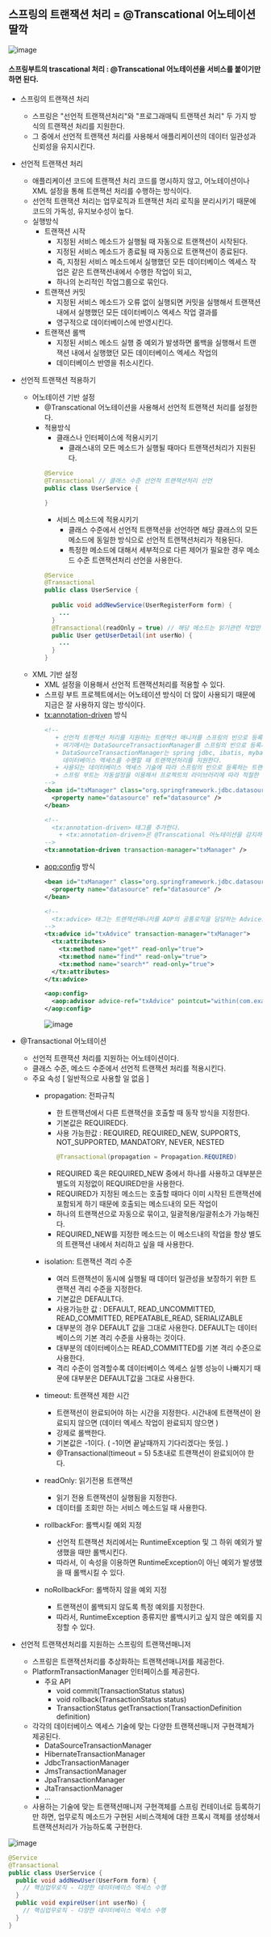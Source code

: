 스프링의 트랜잭션 처리 =  @Transcational 어노테이션 딸깍
-----------------------------------------------
![image](https://github.com/user-attachments/assets/4526becf-180c-4386-af13-47ea91431204)

#### 스프링부트의 trascational 처리 : @Transcational 어노테이션을 서비스를 붙이기만 하면 된다.

- 스프링의 트랜잭션 처리
  + 스프링은 "선언적 트랜잭션처리"와 "프로그래매틱 트랜잭션 처리" 두 가지 방식의 트랜잭션 처리를 지원한다.
  + 그 중에서 선언적 트랜잭션 처리를 사용해서 애플리케이션의 데이터 일관성과 신뢰성을 유지시킨다.

- 선언적 트랜잭션 처리
  + 애플리케이션 코드에 트랜잭션 처리 코드를 명시하지 않고, 어노테이션이나 XML 설정을 통해 트랜잭션 처리를 수행하는 방식이다.
  + 선언적 트랜잭션 처리는 업무로직과 트랜잭션 처리 로직을 분리시키기 때문에 코드의 가독성, 유지보수성이 높다.
  + 실행방식
      - 트랜잭션 시작
        * 지정된 서비스 메소드가 실행될 때 자동으로 트랜잭션이 시작된다.
        * 지정된 서비스 메소드가 종료될 때 자동으로 트랜잭션이 종료된다.
        * 즉, 지정된 서비스 메소드에서 실행했던 모든 데이터베이스 엑세스 작업은 같은 트랜잭션내에서 수행한 작업이 되고,
        * 하나의 논리적인 작업그룹으로 묶인다.
      - 트랜잭션 커밋
        * 지정된 서비스 메소드가 오류 없이 실행되면 커밋을 실행해서 트랜잭션 내에서 실행했던 모든 데이터베이스 엑세스 작업 결과를 
        * 영구적으로 데이터베이스에 반영시킨다.
      - 트랜잭션 롤백
        * 지정된 서비스 메소드 실행 중 예외가 발생하면 롤백을 실행해서 트랜잭션 내에서 실행했던 모든 데이터베이스 엑세스 작업의
        * 데이터베이스 반영을 취소시킨다.

- 선언적 트랜잭션 적용하기
  + 어노테이션 기반 설정
     * @Transcational 어노테이션을 사용해서 선언적 트랜잭션 처리를 설정한다.
     * 적용방식
       + 클래스나 인터페이스에 적용시키기
         * 클래스내의 모든 메소드가 실행될 때마다 트랜잭션처리가 지원된다.
       ```java
       @Service
       @Transactional // 클래스 수준 선언적 트랜잭션처리 선언
       public class UserService {

       }
       ```
        + 서비스 메소드에 적용시키기
          * 클래스 수준에서 선언적 트랜잭션을 선언하면 해당 클래스의 모든 메소드에 동일한 방식으로 선언적 트랜잭션처리가 적용된다.
          * 특정한 메소드에 대해서 세부적으로 다른 제어가 필요한 경우 메소드 수준 트랜잭션처리 선언을 사용한다.
        ```java
        @Service
        @Transactional
        public class UserService {
          
          public void addNewService(UserRegisterForm form) {
            ...
          }
          @Transactional(readOnly = true) // 해당 메소드는 읽기관련 작업만 한다고 알려줌, 불편한 작업을 안해서 실행 속도가 빨라진다.
          public User getUserDetail(int userNo) {
            ...
          }
        }
        ```
  + XML 기반 설정
      * XML 설정을 이용해서 선언적 트랜잭션처리를 적용할 수 있다.
      * 스프링 부트 프로젝트에서는 어노테이션 방식이 더 많이 사용되기 때문에 지금은 잘 사용하지 않는 방식이다.
      * <tx:annotation-driven> 방식
          ```xml
          <!--
             + 선언적 트랜잭션 처리를 지원하는 트랜잭션 매니저를 스프링의 빈으로 등록시킨다.
             + 여기에서는 DataSourceTransactionManager를 스프링의 빈으로 등록시킨다.
             + DataSourceTransactionManager는 spring jdbc, ibatis, mybatis 기술을 사용해서
               데이터베이스 엑세스를 수행할 때 트랜잭션처리를 지원한다.
             + 사용되는 데이터베이스 엑세스 기술에 따라 스프링의 빈으로 등록하는 트랜잭션매니저 객체가 달라진다.
             + 스프링 부트는 자동설정을 이용해서 프로젝트의 라이브러리에 따라 적절한 트랜잭션매니저 객체를 등록시킨다.
          -->
          <bean id="txManager" class="org.springframework.jdbc.datasource.DataSourceTransactionManager">
            <property name="datasource" ref="datasource" />
          </bean>

          <!--
            <tx:annotation-driven> 태그를 추가한다.
              + <tx:annotation-driven>은 @Transcational 어노테이션을 감지하고, 선언적 트랜잭션처리가 적용되도록 지원하는 객체를 등록시킨다.
          -->
          <tx:annotation-driven transaction-manager="txManager" />
          ```
      * <aop:config> 방식
          ```xml
          <bean id="txManager" class="org.springframework.jdbc.datasource.DataSourceTransactionManager">
            <property name="datasource" ref="datasource" />
          </bean>

          <!--
            <tx:advice> 태그는 트랜잭션매니저를 AOP의 공통로직을 담당하는 Advice로 전환시킨다.
          -->
          <tx:advice id="txAdvice" transaction-manager="txManager">
            <tx:attributes>
              <tx:method name="get*" read-only="true">
              <tx:method name="find*" read-only="true">
              <tx:method name="search*" read-only="true">
            </tx:attributes>
          </tx:advice>

          <aop:config>
            <aop:advisor advice-ref="txAdvice" pointcut="within(com.example.service.*Service)">
          </aop:config>
          ```
        ![image](https://github.com/user-attachments/assets/ffc53148-79ff-430b-8280-62c2e6959fe5)

- @Transactional 어노테이션
  + 선언적 트랜잭션 처리를 지원하는 어노테이션이다.
  + 클래스 수준, 메소드 수준에서 선언적 트랜잭션 처리를 적용시킨다.
  + 주요 속성 [ 일반적으로 사용할 일 없음 ]
    * propagation: 전파규칙
      + 한 트랜잭션에서 다른 트랜잭션을 호출할 때 동작 방식을 지정한다.
      + 기본값은 REQUIRED다.
      + 사용 가능한값 : REQUIRED, REQUIRED_NEW, SUPPORTS, NOT_SUPPORTED, MANDATORY, NEVER, NESTED
        ```java
        @Transactional(propagation = Propagation.REQUIRED)
        ```
      + REQUIRED 혹은 REQUIRED_NEW 중에서 하나를 사용하고 대부분은 별도의 지정없이 REQUIRED만을 사용한다.
      + REQUIRED가 지정된 메소드는 호출할 때마다 이미 시작된 트랜잭션에 포함되게 하기 때문에 호출되는 메소드내의 모든 작업이
      + 하나의 트랜잭션으로 자동으로 묶이고, 일괄적용/일괄취소가 가능해진다.
      + REQUIRED_NEW를 지정한 메소드는 이 메소드내의 작업을 항상 별도의 트랜잭션 내에서 처리하고 싶을 때 사용한다.

    * isolation: 트랜잭션 격리 수준
      + 여러 트랜잭션이 동시에 실행될 때 데이터 일관성을 보장하기 위한 트랜잭션 격리 수준을 지정한다.
      + 기본값은 DEFAULT다.
      + 사용가능한 값 : DEFAULT, READ_UNCOMMITTED, READ_COMMITTED, REPEATABLE_READ, SERIALIZABLE
      + 대부분의 경우 DEFAULT 값을 그대로 사용한다. DEFAULT는 데이터베이스의 기본 격리 수준을 사용하는 것이다.
      + 대부분의 데이터베이스는 READ_COMMITTED를 기본 격리 수준으로 사용한다.
      + 격리 수준이 엄격할수록 데이터베이스 엑세스 실행 성능이 나빠지기 때문에 대부분은 DEFAULT값을 그대로 사용한다.
    * timeout: 트랜잭션 제한 시간
      + 트랜잭션이 완료되어야 하는 시간을 지정한다. 시간내에 트랜잭션이 완료되지 않으면 (데이터 엑세스 작업이 완료되지 않으면 )
      + 강제로 롤백한다.
      + 기본값은 -1이다. ( -1이면 끝날때까지 기다리겠다는 뜻임. )
      + @Transactional(timeout = 5) 5초내로 트랜잭션이 완료되어야 한다.
    * readOnly: 읽기전용 트랜잭션
      + 읽기 전용 트랜잭션이 실행됨을 지정한다.
      + 데이터를 조회만 하는 서비스 메소드일 때 사용한다.
    * rollbackFor: 롤백시킬 예외 지정
      + 선언적 트랜잭션 처리에서는 RuntimeException 및 그 하위 예외가 발생했을 때만 롤백시킨다.
      + 따라서, 이 속성을 이용하면 RuntimeException이 아닌 예외가 발생했을 때 롤백시킬 수 있다.
    * noRollbackFor: 롤백하지 않을 예외 지정
      + 트랜잭션이 롤백되지 않도록 특정 예외를 지정한다.
      + 따라서, RuntimeException 종류지만 롤백시키고 싶지 않은 예외를 지정할 수 있다.

- 선언적 트랜잭션처리를 지원하는 스프링의 트랜잭션매니저
  + 스프링은 트랜잭션처리를 추상화하는 트랜잭션매니저를 제공한다.
  + PlatformTransactionManager 인터페이스를 제공한다.
    * 주요 API
      - void commit(TransactionStatus status)
      - void rollback(TransactionStatus status)
      - TransactionStatus getTransaction(TransactionDefinition definition)
  + 각각의 데이터베이스 엑세스 기술에 맞는 다양한 트랜잭션매니저 구현객체가 제공된다.
    * DataSourceTransactionManager
    * HibernateTransactionManager
    * JdbcTransactionManager
    * JmsTransactionManager
    * JpaTransactionManager
    * JtaTransactionManager
    * ...
  + 사용하는 기술에 맞는 트랜잭션매니저 구현객체를 스프링 컨테이너로 등록하기만 하면,
     업무로직 메소드가 구현된 서비스객체에 대한 프록시 객체를 생성해서 트랜잭션처리가 가능하도록 구현한다.

![image](https://github.com/user-attachments/assets/af35ffe1-db8f-479d-a3e2-a08280694fa0)

```java
@Service
@Transactional
public class UserService {
  public void addNewUser(UserForm form) {
    // 핵심업무로직 - 다양한 데이터베이스 엑세스 수행
  }
  public void expireUser(int userNo) {
    // 핵심업무로직 - 다양한 데이터베이스 엑세스 수행
  }
}
```
